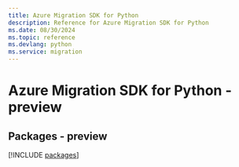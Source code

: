 ```yaml
---
title: Azure Migration SDK for Python
description: Reference for Azure Migration SDK for Python
ms.date: 08/30/2024
ms.topic: reference
ms.devlang: python
ms.service: migration
---
```

# Azure Migration SDK for Python - preview
## Packages - preview
[!INCLUDE [packages](migration-index.md)]